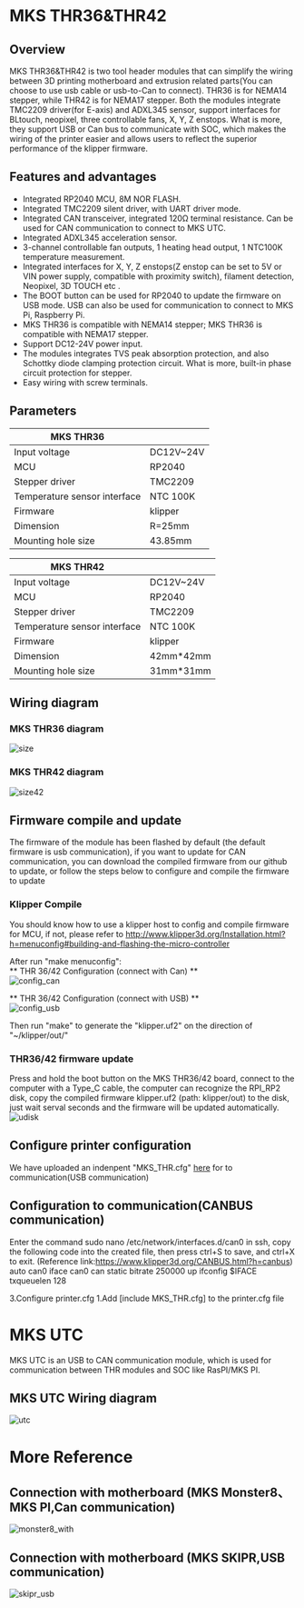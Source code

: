 # MKS THR36&THR42
## Overview
MKS THR36&THR42 is two tool header modules that can simplify the wiring between 3D printing motherboard and extrusion related parts(You can choose to use usb cable or usb-to-Can to connect). THR36 is for NEMA14 stepper, while THR42 is for NEMA17 stepper. Both the modules integrate TMC2209 driver(for E-axis) and ADXL345 sensor, support interfaces for BLtouch, neopixel, three controllable fans, X, Y, Z enstops. What is more, they support USB or Can bus to communicate with SOC, which makes the wiring of the printer easier and allows users to reflect the superior performance of the klipper firmware.

## Features and advantages
- Integrated RP2040 MCU, 8M NOR FLASH.
- Integrated TMC2209 silent driver, with UART driver mode.
- Integrated CAN transceiver, integrated 120Ω terminal resistance. Can be used for CAN communication to connect to MKS UTC.
- Integrated ADXL345 acceleration sensor.
- 3-channel controllable fan outputs, 1 heating head output, 1 NTC100K temperature measurement.
- Integrated interfaces for X, Y, Z enstops(Z enstop can be set to 5V or VIN power supply, compatible with proximity switch), filament detection, Neopixel, 3D TOUCH etc .
- The BOOT button can be used for RP2040 to update the firmware on USB mode. USB can also be used for communication to connect to MKS Pi, Raspberry Pi.
- MKS THR36 is compatible with NEMA14 stepper; MKS THR36 is compatible with NEMA17 stepper.
- Support DC12-24V power input.
- The modules integrates TVS peak absorption protection, and also Schottky diode clamping protection circuit. What is more, built-in phase circuit protection for stepper.
- Easy wiring with screw terminals.

## Parameters
| MKS THR36      |   |
|------------|--------------------|
| Input voltage | DC12V~24V |
| MCU        | RP2040 | 
| Stepper driver | TMC2209 | 
| Temperature sensor interface | NTC 100K |
| Firmware | klipper | 
| Dimension | R=25mm | 
| Mounting hole size | 43.85mm | 

| MKS THR42      |   |
|------------|--------------------| 
| Input voltage | DC12V~24V |
| MCU        | RP2040 | 
| Stepper driver | TMC2209 | 
| Temperature sensor interface | NTC 100K | 
| Firmware | klipper | 
| Dimension | 42mm*42mm | 
| Mounting hole size | 31mm*31mm | 

## Wiring diagram
### MKS THR36 diagram
![size](https://user-images.githubusercontent.com/12979070/205477677-9275c0c7-0b38-4316-8744-873c80a18c54.jpg)

### MKS THR42 diagram
![size42](https://user-images.githubusercontent.com/12979070/205477698-f892b829-272b-4767-9ed1-cb4e134433ea.jpg)

## Firmware compile and update
The firmware of the module has been flashed by default (the default firmware is usb communication), if you want to update for CAN communication, you can download the compiled firmware from our github to update, or follow the steps below to configure and compile the firmware to update

### Klipper Compile
You should know how to use a klipper host to config and compile firmware for MCU, if not, please refer to http://www.klipper3d.org/Installation.html?h=menuconfig#building-and-flashing-the-micro-controller

After run "make menuconfig":  
** THR 36/42 Configuration (connect with Can) **   
![config_can](https://user-images.githubusercontent.com/12979070/205478259-2dd5f8c5-26bf-440f-84d8-aec1adb23618.png)

** THR 36/42 Configuration (connect with USB) **  
![config_usb](https://user-images.githubusercontent.com/12979070/205478264-b9398b7a-d880-4b49-a26b-bfafcadf9fa4.png)

Then run "make" to generate the "klipper.uf2" on the direction of "~/klipper/out/"

### THR36/42 firmware update
Press and hold the boot button on the MKS THR36/42 board, connect to the computer with a Type_C cable, the computer can recognize the RPI_RP2 disk, copy the compiled firmware klipper.uf2 (path: klipper/out) to the disk, just wait serval seconds and the firmware will be updated automatically.  
![udisk](https://user-images.githubusercontent.com/12979070/205478314-b7905623-3d5c-45bb-b456-214ceef92a45.png)

## Configure printer configuration
We have uploaded an indenpent "MKS_THR.cfg" [here]() for  to communication(USB communication)

## Configuration to communication(CANBUS communication)
 Enter the command sudo nano /etc/network/interfaces.d/can0 in ssh, copy the following code into the created file, then press ctrl+S to save, and ctrl+X to exit.
(Reference link:https://www.klipper3d.org/CANBUS.html?h=canbus)
auto can0 
iface can0 can static 
bitrate 250000 
up ifconfig $IFACE txqueuelen 128

3.Configure printer.cfg 
1.Add [include MKS_THR.cfg] to the printer.cfg file 


# MKS UTC
MKS UTC is an USB to CAN communication module, which is used for communication between THR modules and SOC like RasPI/MKS PI.

## MKS UTC Wiring diagram
![utc](https://user-images.githubusercontent.com/12979070/205477726-b6ac7069-92d7-4b6c-80e6-ab29e2f077f5.jpg)

# More Reference
## Connection with motherboard (MKS Monster8、MKS PI,Can communication)
![monster8_with](https://user-images.githubusercontent.com/12979070/205477776-01c49927-f670-4f89-aa5e-530c13e2bb32.jpg)

## Connection with motherboard (MKS SKIPR,USB communication)
![skipr_usb](https://user-images.githubusercontent.com/12979070/205477817-13bf5808-f870-49af-8819-ad20a2bb9889.jpg)



                               
